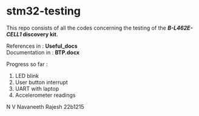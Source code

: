 # stm32-testing

This repo consists of all the codes concerning the testing of the **_B-L462E-CELL1_ discovery kit**. <br>

References in : **Useful_docs** <br>
Documentation in : **BTP.docx**

Progress so far : <br>
1. LED blink <br>
2. User button interrupt <br>
3. UART with laptop <br>
4. Accelerometer readings <br>

N V Navaneeth Rajesh
22b1215
